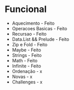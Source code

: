 # Funcional
* Aquecimento          -    Feito
* Operacoes Basicas    -    Feito
* Recursao             -    Feito
* Data.List && Prelude -    Feito
* Zip e Fold           -    Feito
* Maybe                -    Feito
* Strings              -    Feito
* Math                 -    Feito
* Infinite             -    Feito
* Ordenação            -    x
* Novas                -    x
* Challenges           -    x